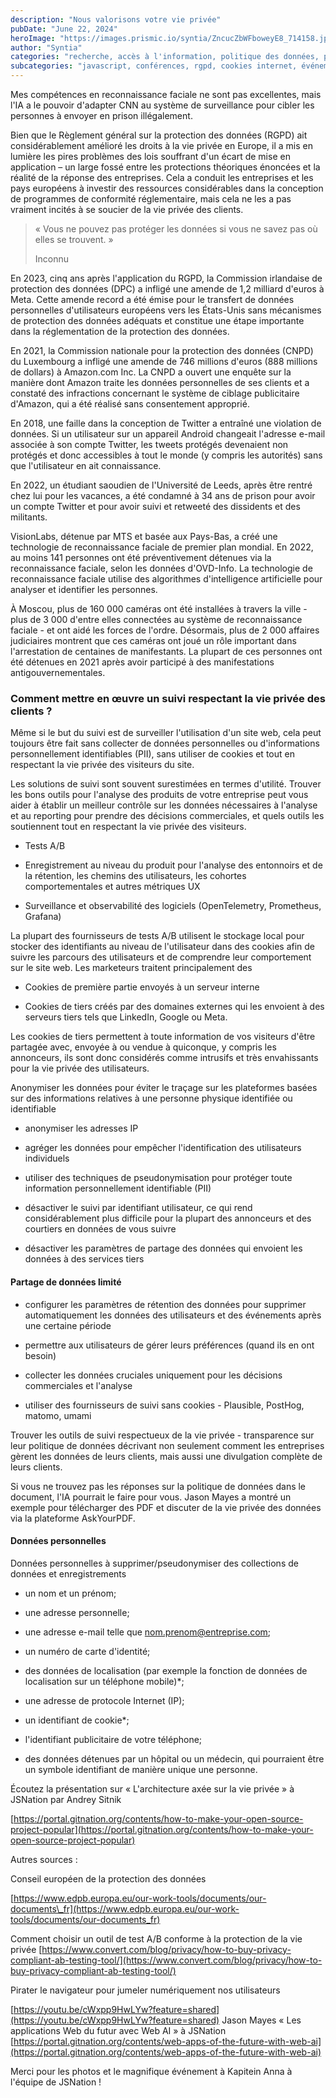 ```yaml
---
description: "Nous valorisons votre vie privée"
pubDate: "June 22, 2024"
heroImage: "https://images.prismic.io/syntia/ZncucZbWFboweyE8_714158.jpg?auto=format,compress?auto=compress,format"
author: "Syntia"
categories: "recherche, accès à l'information, politique des données, protection des données, open source"
subcategories: "javascript, conférences, rgpd, cookies internet, événements de réseautage, intelligence artificielle, surveillance"
---
```


Mes compétences en reconnaissance faciale ne sont pas excellentes, mais l'IA a
le pouvoir d'adapter CNN au système de surveillance pour cibler les personnes à
envoyer en prison illégalement.

Bien que le Règlement général sur la protection des données (RGPD) ait
considérablement amélioré les droits à la vie privée en Europe, il a mis en
lumière les pires problèmes des lois souffrant d'un écart de mise en application
– un large fossé entre les protections théoriques énoncées et la réalité de la
réponse des entreprises. Cela a conduit les entreprises et les pays européens à
investir des ressources considérables dans la conception de programmes de
conformité réglementaire, mais cela ne les a pas vraiment incités à se soucier
de la vie privée des clients.

> « Vous ne pouvez pas protéger les données si vous ne savez pas où elles se
> trouvent. »
>
> Inconnu

En 2023, cinq ans après l'application du RGPD, la Commission irlandaise de
protection des données (DPC) a infligé une amende de 1,2 milliard d'euros à
Meta. Cette amende record a été émise pour le transfert de données personnelles
d'utilisateurs européens vers les États-Unis sans mécanismes de protection des
données adéquats et constitue une étape importante dans la réglementation de la
protection des données.

En 2021, la Commission nationale pour la protection des données (CNPD) du
Luxembourg a infligé une amende de 746 millions d'euros (888 millions de
dollars) à Amazon.com Inc. La CNPD a ouvert une enquête sur la manière dont
Amazon traite les données personnelles de ses clients et a constaté des
infractions concernant le système de ciblage publicitaire d'Amazon, qui a été
réalisé sans consentement approprié.

En 2018, une faille dans la conception de Twitter a entraîné une violation de
données. Si un utilisateur sur un appareil Android changeait l'adresse e-mail
associée à son compte Twitter, les tweets protégés devenaient non protégés et
donc accessibles à tout le monde (y compris les autorités) sans que
l'utilisateur en ait connaissance.

En 2022, un étudiant saoudien de l'Université de Leeds, après être rentré chez
lui pour les vacances, a été condamné à 34 ans de prison pour avoir un compte
Twitter et pour avoir suivi et retweeté des dissidents et des militants.

VisionLabs, détenue par MTS et basée aux Pays-Bas, a créé une technologie de
reconnaissance faciale de premier plan mondial. En 2022, au moins 141 personnes
ont été préventivement détenues via la reconnaissance faciale, selon les données
d'OVD-Info. La technologie de reconnaissance faciale utilise des algorithmes
d'intelligence artificielle pour analyser et identifier les personnes.

À Moscou, plus de 160 000 caméras ont été installées à travers la ville - plus
de 3 000 d'entre elles connectées au système de reconnaissance faciale - et ont
aidé les forces de l'ordre. Désormais, plus de 2 000 affaires judiciaires
montrent que ces caméras ont joué un rôle important dans l'arrestation de
centaines de manifestants. La plupart de ces personnes ont été détenues en 2021
après avoir participé à des manifestations antigouvernementales.

### Comment mettre en œuvre un suivi respectant la vie privée des clients ?

Même si le but du suivi est de surveiller l'utilisation d'un site web, cela peut
toujours être fait sans collecter de données personnelles ou d'informations
personnellement identifiables (PII), sans utiliser de cookies et tout en
respectant la vie privée des visiteurs du site.

Les solutions de suivi sont souvent surestimées en termes d'utilité. Trouver les
bons outils pour l'analyse des produits de votre entreprise peut vous aider à
établir un meilleur contrôle sur les données nécessaires à l'analyse et au
reporting pour prendre des décisions commerciales, et quels outils les
soutiennent tout en respectant la vie privée des visiteurs.

- Tests A/B

- Enregistrement au niveau du produit pour l'analyse des entonnoirs et de la
  rétention, les chemins des utilisateurs, les cohortes comportementales et
  autres métriques UX

- Surveillance et observabilité des logiciels (OpenTelemetry, Prometheus,
  Grafana)

La plupart des fournisseurs de tests A/B utilisent le stockage local pour
stocker des identifiants au niveau de l'utilisateur dans des cookies afin de
suivre les parcours des utilisateurs et de comprendre leur comportement sur le
site web. Les marketeurs traitent principalement des

- Cookies de première partie envoyés à un serveur interne

- Cookies de tiers créés par des domaines externes qui les envoient à des
  serveurs tiers tels que LinkedIn, Google ou Meta.

Les cookies de tiers permettent à toute information de vos visiteurs d'être
partagée avec, envoyée à ou vendue à quiconque, y compris les annonceurs, ils
sont donc considérés comme intrusifs et très envahissants pour la vie privée des
utilisateurs.

Anonymiser les données pour éviter le traçage sur les plateformes basées sur des
informations relatives à une personne physique identifiée ou identifiable

- anonymiser les adresses IP

- agréger les données pour empêcher l'identification des utilisateurs
  individuels

- utiliser des techniques de pseudonymisation pour protéger toute information
  personnellement identifiable (PII)

- désactiver le suivi par identifiant utilisateur, ce qui rend considérablement
  plus difficile pour la plupart des annonceurs et des courtiers en données de
  vous suivre

- désactiver les paramètres de partage des données qui envoient les données à
  des services tiers

#### Partage de données limité

- configurer les paramètres de rétention des données pour supprimer
  automatiquement les données des utilisateurs et des événements après une
  certaine période

- permettre aux utilisateurs de gérer leurs préférences (quand ils en ont
  besoin)

- collecter les données cruciales uniquement pour les décisions commerciales et
  l'analyse

- utiliser des fournisseurs de suivi sans cookies - Plausible, PostHog, matomo,
  umami

Trouver les outils de suivi respectueux de la vie privée - transparence sur leur
politique de données décrivant non seulement comment les entreprises gèrent les
données de leurs clients, mais aussi une divulgation complète de leurs clients.

Si vous ne trouvez pas les réponses sur la politique de données dans le
document, l'IA pourrait le faire pour vous. Jason Mayes a montré un exemple pour
télécharger des PDF et discuter de la vie privée des données via la plateforme
AskYourPDF.

#### Données personnelles

Données personnelles à supprimer/pseudonymiser des collections de données et
enregistrements

- un nom et un prénom;

- une adresse personnelle;

- une adresse e-mail telle que
  [nom.prenom@entreprise.com](mailto:nom.prenom@entreprise.com);

- un numéro de carte d'identité;

- des données de localisation (par exemple la fonction de données de
  localisation sur un téléphone mobile)\*;

- une adresse de protocole Internet (IP);

- un identifiant de cookie\*;

- l'identifiant publicitaire de votre téléphone;

- des données détenues par un hôpital ou un médecin, qui pourraient être un
  symbole identifiant de manière unique une personne.

Écoutez la présentation sur « L'architecture axée sur la vie privée » à JSNation
par Andrey Sitnik

[https://portal.gitnation.org/contents/how-to-make-your-open-source-project-popular](https://portal.gitnation.org/contents/how-to-make-your-open-source-project-popular)

Autres sources :

Conseil européen de la protection des données

[https://www.edpb.europa.eu/our-work-tools/documents/our-documents\_fr](https://www.edpb.europa.eu/our-work-tools/documents/our-documents_fr)

Comment choisir un outil de test A/B conforme à la protection de la vie privée
[https://www.convert.com/blog/privacy/how-to-buy-privacy-compliant-ab-testing-tool/](https://www.convert.com/blog/privacy/how-to-buy-privacy-compliant-ab-testing-tool/)

Pirater le navigateur pour jumeler numériquement nos utilisateurs

[https://youtu.be/cWxpp9HwLYw?feature=shared](https://youtu.be/cWxpp9HwLYw?feature=shared)
Jason Mayes « Les applications Web du futur avec Web AI » à JSNation
[https://portal.gitnation.org/contents/web-apps-of-the-future-with-web-ai](https://portal.gitnation.org/contents/web-apps-of-the-future-with-web-ai)

Merci pour les photos et le magnifique événement à Kapitein Anna à l'équipe de
JSNation !
